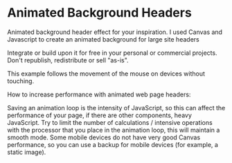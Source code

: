 Animated Background Headers
=========

Animated background header effect for your inspiration. I used Canvas and Javascript to create an animated background for large site headers


Integrate or build upon it for free in your personal or commercial projects. Don't republish, redistribute or sell "as-is". 


This example follows the movement of the mouse on devices without touching.

How to increase performance with animated web page headers:

Saving an animation loop is the intensity of JavaScript, so this can affect the performance of your page, if there are other components, heavy JavaScript.
Try to limit the number of calculations / intensive operations with the processor that you place in the animation loop, this will maintain a smooth mode.
Some mobile devices do not have very good Canvas performance, so you can use a backup for mobile devices (for example, a static image).



